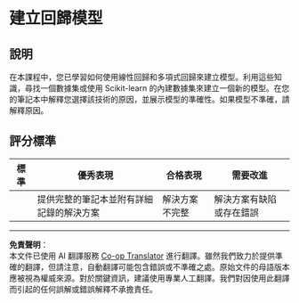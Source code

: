 <!--
CO_OP_TRANSLATOR_METADATA:
{
  "original_hash": "cc471fa89c293bc735dd3a9a0fb79b1b",
  "translation_date": "2025-09-03T16:25:17+00:00",
  "source_file": "2-Regression/3-Linear/assignment.md",
  "language_code": "tw"
}
-->
# 建立回歸模型

## 說明

在本課程中，您已學習如何使用線性回歸和多項式回歸來建立模型。利用這些知識，尋找一個數據集或使用 Scikit-learn 的內建數據集來建立一個新的模型。在您的筆記本中解釋您選擇該技術的原因，並展示模型的準確性。如果模型不準確，請解釋原因。

## 評分標準

| 標準     | 優秀表現                                                   | 合格表現                   | 需要改進                     |
| -------- | ---------------------------------------------------------- | -------------------------- | ----------------------------- |
|          | 提供完整的筆記本並附有詳細記錄的解決方案                   | 解決方案不完整             | 解決方案有缺陷或存在錯誤     |

---

**免責聲明**：  
本文件已使用 AI 翻譯服務 [Co-op Translator](https://github.com/Azure/co-op-translator) 進行翻譯。雖然我們致力於提供準確的翻譯，但請注意，自動翻譯可能包含錯誤或不準確之處。原始文件的母語版本應被視為權威來源。對於關鍵資訊，建議使用專業人工翻譯。我們對因使用此翻譯而引起的任何誤解或錯誤解釋不承擔責任。